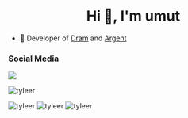 <h1 align="center">Hi 👋, I'm umut</h1>

- 🔭 Developer of [Dram](https://bit.ly/35vl7lX) and [Argent](https://discord.com/oauth2/authorize?client_id=871795748851822704&permissions=805314622&scope=bot%20applications.commands)

<h3>Social Media</h3>
<p align="left">
  <a href="https://discord.com/users/754646387672481792" target"blank_"><img src="https://img.shields.io/badge/discord%20-7289DA.svg?&style=for-the-badge&logo=discord&logoColor=white"></a> <p align="left"> <img src="https://komarev.com/ghpvc/?username=tyleer&label=Profile%20views&color=a36fe2&style=plastic" alt="tyleer" /> </p>

<p>
  <img src="https://lanyard-profile-readme.vercel.app/api/754646387672481792" alt="tyleer" />
<img src="https://github-readme-stats.vercel.app/api?username=tyleer&show_icons=true&theme=dracula&locale=tr" alt="tyleer" />
<img src="https://github-readme-stats.vercel.app/api/top-langs?username=tyleer&show_icons=true&theme=dracula&locale=en&layout=compact" alt="tyleer" />
</p>
